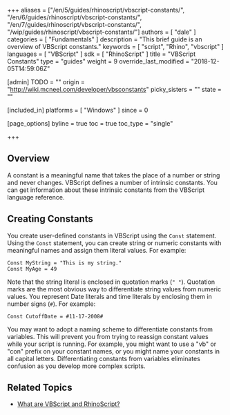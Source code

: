 +++
aliases = ["/en/5/guides/rhinoscript/vbscript-constants/", "/en/6/guides/rhinoscript/vbscript-constants/", "/en/7/guides/rhinoscript/vbscript-constants/", "/wip/guides/rhinoscript/vbscript-constants/"]
authors = [ "dale" ]
categories = [ "Fundamentals" ]
description = "This brief guide is an overview of VBScript constants."
keywords = [ "script", "Rhino", "vbscript" ]
languages = [ "VBScript" ]
sdk = [ "RhinoScript" ]
title = "VBScript Constants"
type = "guides"
weight = 9
override_last_modified = "2018-12-05T14:59:06Z"

[admin]
TODO = ""
origin = "http://wiki.mcneel.com/developer/vbsconstants"
picky_sisters = ""
state = ""

[included_in]
platforms = [ "Windows" ]
since = 0

[page_options]
byline = true
toc = true
toc_type = "single"

+++

 
## Overview

A constant is a meaningful name that takes the place of a number or string and never changes. VBScript defines a number of intrinsic constants. You can get information about these intrinsic constants from the VBScript language reference.

## Creating Constants

You create user-defined constants in VBScript using the `Const` statement. Using the `Const` statement, you can create string or numeric constants with meaningful names and assign them literal values.  For example:

```vbnet
Const MyString = "This is my string."
Const MyAge = 49
```

Note that the string literal is enclosed in quotation marks (`" "`).  Quotation marks are the most obvious way to differentiate string values from numeric values.  You represent Date literals and time literals by enclosing them in number signs (`#`).  For example:

```vbnet
Const CutoffDate = #11-17-2008#
```

You may want to adopt a naming scheme to differentiate constants from variables.  This will prevent you from trying to reassign constant values while your script is running.  For example, you might want to use a "vb" or "con" prefix on your constant names, or you might name your constants in all capital letters.  Differentiating constants from variables eliminates confusion as you develop more complex scripts.

## Related Topics

- [What are VBScript and RhinoScript?](/guides/rhinoscript/what-are-vbscript-rhinoscript)
